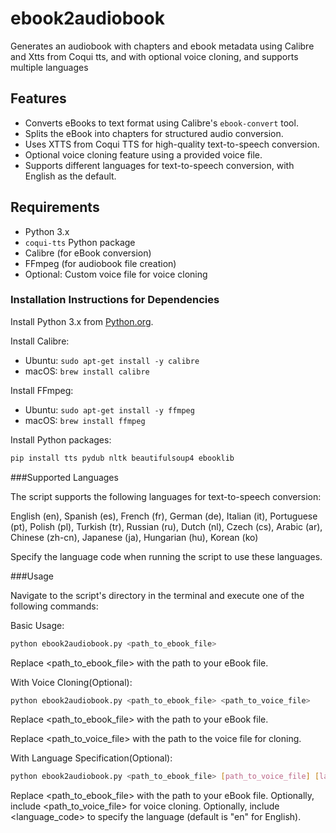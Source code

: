 # ebook2audiobook
Generates an audiobook with chapters and ebook metadata using Calibre and Xtts from Coqui tts, and with optional voice cloning, and supports multiple languages

## Features

- Converts eBooks to text format using Calibre's `ebook-convert` tool.
- Splits the eBook into chapters for structured audio conversion.
- Uses XTTS from Coqui TTS for high-quality text-to-speech conversion.
- Optional voice cloning feature using a provided voice file.
- Supports different languages for text-to-speech conversion, with English as the default.

## Requirements

- Python 3.x
- `coqui-tts` Python package
- Calibre (for eBook conversion)
- FFmpeg (for audiobook file creation)
- Optional: Custom voice file for voice cloning

### Installation Instructions for Dependencies

Install Python 3.x from [Python.org](https://www.python.org/downloads/).

Install Calibre:
- Ubuntu: `sudo apt-get install -y calibre`
- macOS: `brew install calibre`

Install FFmpeg:
- Ubuntu: `sudo apt-get install -y ffmpeg`
- macOS: `brew install ffmpeg`

Install Python packages:
```bash
pip install tts pydub nltk beautifulsoup4 ebooklib
```

###Supported Languages

The script supports the following languages for text-to-speech conversion:

English (en),
Spanish (es),
French (fr),
German (de),
Italian (it),
Portuguese (pt),
Polish (pl),
Turkish (tr),
Russian (ru),
Dutch (nl),
Czech (cs),
Arabic (ar),
Chinese (zh-cn),
Japanese (ja),
Hungarian (hu),
Korean (ko)

Specify the language code when running the script to use these languages.

###Usage

Navigate to the script's directory in the terminal and execute one of the following commands:

Basic Usage:
```bash
python ebook2audiobook.py <path_to_ebook_file>
```
Replace <path_to_ebook_file> with the path to your eBook file.

With Voice Cloning(Optional):
```bash
python ebook2audiobook.py <path_to_ebook_file> <path_to_voice_file>
```
Replace <path_to_ebook_file> with the path to your eBook file.

Replace <path_to_voice_file> with the path to the voice file for cloning.

With Language Specification(Optional):
```bash
python ebook2audiobook.py <path_to_ebook_file> [path_to_voice_file] [language_code]
```
Replace <path_to_ebook_file> with the path to your eBook file.
Optionally, include <path_to_voice_file> for voice cloning.
Optionally, include <language_code> to specify the language (default is "en" for English).

